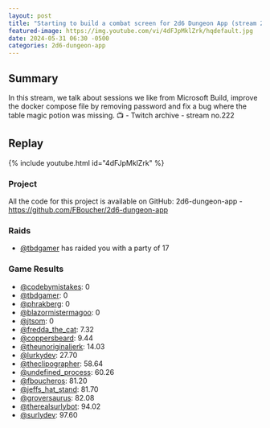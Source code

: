 ```yaml
---
layout: post
title: "Starting to build a combat screen for 2d6 Dungeon App (stream 222)"
featured-image: https://img.youtube.com/vi/4dFJpMklZrk/hqdefault.jpg
date: 2024-05-31 06:30 -0500
categories: 2d6-dungeon-app
---
```

## Summary
In this stream, we talk about sessions we like from Microsoft Build, improve the docker compose file by removing password and fix a bug where the table magic potion was missing. 
📺 - Twitch archive - stream no.222 

## Replay

{% include youtube.html id="4dFJpMklZrk" %}
<br/><!--more-->


### Project

All the code for this project is available on GitHub: 2d6-dungeon-app - https://github.com/FBoucher/2d6-dungeon-app

### Raids

- [@tbdgamer](https://www.twitch.tv/tbdgamer) has raided you with a party of 17

### Game Results

- [@codebymistakes](https://www.twitch.tv/codebymistakes): 0
- [@tbdgamer](https://www.twitch.tv/tbdgamer): 0
- [@phrakberg](https://www.twitch.tv/phrakberg): 0
- [@blazormistermagoo](https://www.twitch.tv/blazormistermagoo): 0
- [@jtsom](https://www.twitch.tv/jtsom): 0
- [@fredda_the_cat](https://www.twitch.tv/fredda_the_cat): 7.32
- [@coppersbeard](https://www.twitch.tv/coppersbeard): 9.44
- [@theunoriginaljerk](https://www.twitch.tv/theunoriginaljerk): 14.03
- [@lurkydev](https://www.twitch.tv/lurkydev): 27.70
- [@theclipographer](https://www.twitch.tv/theclipographer): 58.64
- [@undefined_process](https://www.twitch.tv/undefined_process): 60.26
- [@fboucheros](https://www.twitch.tv/fboucheros): 81.20
- [@jeffs_hat_stand](https://www.twitch.tv/jeffs_hat_stand): 81.70
- [@groversaurus](https://www.twitch.tv/groversaurus): 82.08
- [@therealsurlybot](https://www.twitch.tv/therealsurlybot): 94.02
- [@surlydev](https://www.twitch.tv/surlydev): 97.60
